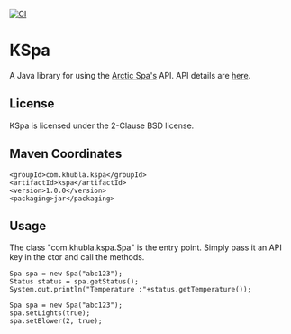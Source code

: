 
[![CI](https://github.com/teverett/kspa/actions/workflows/main.yml/badge.svg)](https://github.com/teverett/kspa/actions/workflows/main.yml)

KSpa
=============

A Java library for using the [Arctic Spa's](https://www.arcticspas.ca/) API.  API details are [here](https://api.myarcticspa.com/docs/).

License
-------------

KSpa is licensed under the 2-Clause BSD license.

Maven Coordinates
-------------

```
<groupId>com.khubla.kspa</groupId>
<artifactId>kspa</artifactId>
<version>1.0.0</version>
<packaging>jar</packaging>
```

Usage
-------------

The class "com.khubla.kspa.Spa" is the entry point. Simply pass it an API key in the ctor and call the methods.  

```
Spa spa = new Spa("abc123");
Status status = spa.getStatus();
System.out.println("Temperature :"+status.getTemperature());
```

```
Spa spa = new Spa("abc123");
spa.setLights(true);
spa.setBlower(2, true);
```

